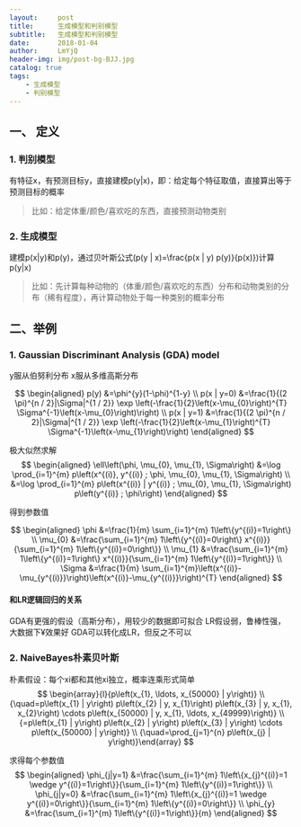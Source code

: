 ```yaml
---
layout:     post
title:      生成模型和判别模型
subtitle:   生成模型和判别模型
date:       2018-01-04
author:     LmYjQ
header-img: img/post-bg-BJJ.jpg
catalog: true
tags:
    - 生成模型
    - 判别模型
---
```

## 一、 定义
### 1. 判别模型
有特征x，有预测目标y，直接建模p(y|x)，即：给定每个特征取值，直接算出等于预测目标的概率  
> 比如：给定体重/颜色/喜欢吃的东西，直接预测动物类别

### 2. 生成模型
建模p(x|y)和p(y)，通过贝叶斯公式\(p(y | x)=\frac{p(x | y) p(y)}{p(x)}\)计算p(y|x)
> 比如：先计算每种动物的（体重/颜色/喜欢吃的东西）分布和动物类别的分布（稀有程度），再计算动物处于每一种类别的概率分布

## 二、举例
### 1. Gaussian Discriminant Analysis (GDA) model
y服从伯努利分布
x服从多维高斯分布

$$
\begin{aligned} p(y) &=\phi^{y}(1-\phi)^{1-y} \\ p(x | y=0) &=\frac{1}{(2 \pi)^{n / 2}|\Sigma|^{1 / 2}} \exp \left(-\frac{1}{2}\left(x-\mu_{0}\right)^{T} \Sigma^{-1}\left(x-\mu_{0}\right)\right) \\ p(x | y=1) &=\frac{1}{(2 \pi)^{n / 2}|\Sigma|^{1 / 2}} \exp \left(-\frac{1}{2}\left(x-\mu_{1}\right)^{T} \Sigma^{-1}\left(x-\mu_{1}\right)\right) \end{aligned}
$$

极大似然求解  
$$
\begin{aligned} \ell\left(\phi, \mu_{0}, \mu_{1}, \Sigma\right) &=\log \prod_{i=1}^{m} p\left(x^{(i)}, y^{(i)} ; \phi, \mu_{0}, \mu_{1}, \Sigma\right) \\ &=\log \prod_{i=1}^{m} p\left(x^{(i)} | y^{(i)} ; \mu_{0}, \mu_{1}, \Sigma\right) p\left(y^{(i)} ; \phi\right) \end{aligned}
$$

得到参数值

$$
\begin{aligned} \phi &=\frac{1}{m} \sum_{i=1}^{m} 1\left\{y^{(i)}=1\right\} \\ \mu_{0} &=\frac{\sum_{i=1}^{m} 1\left\{y^{(i)}=0\right\} x^{(i)}}{\sum_{i=1}^{m} 1\left\{y^{(i)}=0\right\}} \\ \mu_{1} &=\frac{\sum_{i=1}^{m} 1\left\{y^{(i)}=1\right\} x^{(i)}}{\sum_{i=1}^{m} 1\left\{y^{(i)}=1\right\}} \\ \Sigma &=\frac{1}{m} \sum_{i=1}^{m}\left(x^{(i)}-\mu_{y^{(i)}}\right)\left(x^{(i)}-\mu_{y^{(i)}}\right)^{T} \end{aligned}
$$

#### 和LR逻辑回归的关系
GDA有更强的假设（高斯分布），用较少的数据即可拟合
LR假设弱，鲁棒性强，大数据下¥效果好
GDA可以转化成LR，但反之不可以

### 2. NaiveBayes朴素贝叶斯
朴素假设：每个xi都和其他xi独立，概率连乘形式简单
$$
\begin{array}{l}{p\left(x_{1}, \ldots, x_{50000} | y\right)} \\ {\quad=p\left(x_{1} | y\right) p\left(x_{2} | y, x_{1}\right) p\left(x_{3} | y, x_{1}, x_{2}\right) \cdots p\left(x_{50000} | y, x_{1}, \ldots, x_{49999}\right)} \\ {=p\left(x_{1} | y\right) p\left(x_{2} | y\right) p\left(x_{3} | y\right) \cdots p\left(x_{50000} | y\right)} \\ {\quad=\prod_{j=1}^{n} p\left(x_{j} | y\right)}\end{array}
$$

求得每个参数值
$$
\begin{aligned} \phi_{j|y=1} &=\frac{\sum_{i=1}^{m} 1\left\{x_{j}^{(i)}=1 \wedge y^{(i)}=1\right\}}{\sum_{i=1}^{m} 1\left\{y^{(i)}=1\right\}} \\ \phi_{j|y=0} &=\frac{\sum_{i=1}^{m} 1\left\{x_{j}^{(i)}=1 \wedge y^{(i)}=0\right\}}{\sum_{i=1}^{m} 1\left\{y^{(i)}=0\right\}} \\ \phi_{y} &=\frac{\sum_{i=1}^{m} 1\left\{y^{(i)}=1\right\}}{m} \end{aligned}
$$
